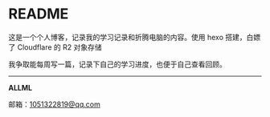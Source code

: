 # README

这是一个个人博客，记录我的学习记录和折腾电脑的内容。使用 hexo 搭建，白嫖了 Cloudflare 的 R2 对象存储

我争取能每周写一篇，记录下自己的学习进度，也便于自己查看回顾。



---

**ALLML**

邮箱：1051322819@qq.com

